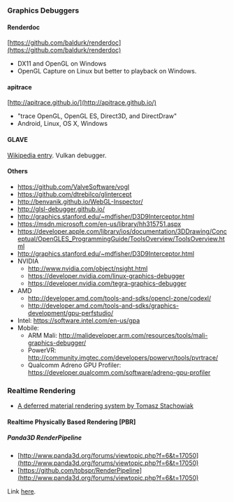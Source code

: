 ### Graphics Debuggers

#### Renderdoc
[https://github.com/baldurk/renderdoc](https://github.com/baldurk/renderdoc)

* DX11 and OpenGL on Windows
* OpenGL Capture on Linux but better to playback on Windows.

#### apitrace
[http://apitrace.github.io/](http://apitrace.github.io/)

* "trace OpenGL, OpenGL ES, Direct3D, and DirectDraw"
* Android, Linux, OS X, Windows

#### GLAVE
[Wikipedia entry](https://en.wikipedia.org/wiki/GLAVE_(software)).
Vulkan debugger.

#### Others

* https://github.com/ValveSoftware/vogl
* https://github.com/dtrebilco/glintercept
* http://benvanik.github.io/WebGL-Inspector/
* http://glsl-debugger.github.io/
* http://graphics.stanford.edu/~mdfisher/D3D9Interceptor.html
* https://msdn.microsoft.com/en-us/library/hh315751.aspx
* https://developer.apple.com/library/ios/documentation/3DDrawing/Conceptual/OpenGLES_ProgrammingGuide/ToolsOverview/ToolsOverview.html
* http://graphics.stanford.edu/~mdfisher/D3D9Interceptor.html
* NVIDIA
    * http://www.nvidia.com/object/nsight.html
    * https://developer.nvidia.com/linux-graphics-debugger
    * https://developer.nvidia.com/tegra-graphics-debugger
* AMD
    * http://developer.amd.com/tools-and-sdks/opencl-zone/codexl/
    * http://developer.amd.com/tools-and-sdks/graphics-development/gpu-perfstudio/
* Intel: https://software.intel.com/en-us/gpa
* Mobile:
    * ARM Mali: http://malideveloper.arm.com/resources/tools/mali-graphics-debugger/
    * PowerVR: http://community.imgtec.com/developers/powervr/tools/pvrtrace/
    * Qualcomm Adreno GPU Profiler: https://developer.qualcomm.com/software/adreno-gpu-profiler

### Realtime Rendering

*  [A deferred material rendering system by Tomasz Stachowiak](https://onedrive.live.com/view.aspx?resid=EBE7DEDA70D06DA0!115&app=PowerPoint&authkey=!AP-pDh4IMUug6vs)
 
#### Realtime Physically Based Rendering [PBR]

##### Panda3D RenderPipeline

* [http://www.panda3d.org/forums/viewtopic.php?f=6&t=17050](http://www.panda3d.org/forums/viewtopic.php?f=6&t=17050)
* [https://github.com/tobspr/RenderPipeline](http://www.panda3d.org/forums/viewtopic.php?f=6&t=17050)

Link [here](http://ahcox.com/graphics/graphics-resources).
